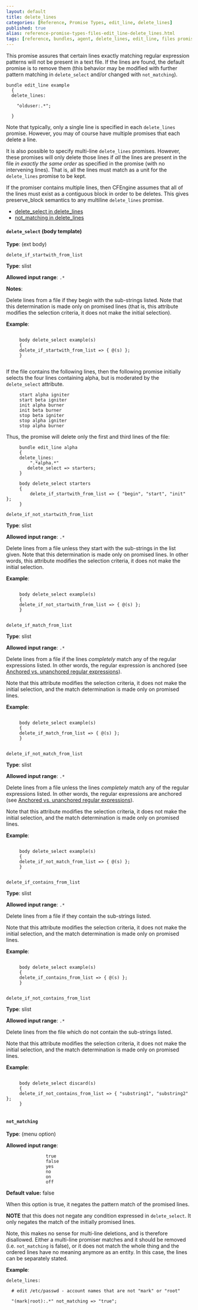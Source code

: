 ```yaml
---
layout: default
title: delete_lines
categories: [Reference, Promise Types, edit_line, delete_lines]
published: true
alias: reference-promise-types-files-edit_line-delete_lines.html
tags: [reference, bundles, agent, delete_lines, edit_line, files promises]
---
```


This promise assures that certain lines exactly matching regular
expression patterns will not be present in a text file. If the lines are
found, the default promise is to remove them (this behavior may be
modified with further pattern matching in `delete_select` and/or changed
with `not_matching`).

  

```cf3
bundle edit_line example
  {
  delete_lines:

    "olduser:.*";

  }
```

Note that typically, only a single line is specified in each
`delete_lines` promise. However, you may of course have multiple
promises that each delete a line.

It is also possible to specify multi-line `delete_lines` promises.
However, these promises will only delete those lines if *all* the lines
are present in the file *in exactly the same order* as specified in the
promise (with no intervening lines). That is, all the lines must match
as a unit for the `delete_lines` promise to be kept.

If the promiser contains multiple lines, then CFEngine assumes that all
of the lines must exist as a contiguous block in order to be deletes.
This gives preserve\_block semantics to any multiline `delete_lines`
promise.

-   [delete\_select in
    delete\_lines](#delete_005fselect-in-delete_005flines)
-   [not\_matching in
    delete\_lines](#not_005fmatching-in-delete_005flines)

#### `delete_select` (body template)

**Type**: (ext body)

`delete_if_startwith_from_list`

**Type**: slist

**Allowed input range**: `.*`

**Notes**:  
   

Delete lines from a file if they begin with the sub-strings listed. Note
that this determination is made only on promised lines (that is, this
attribute modifies the selection criteria, it does not make the initial
selection). 

**Example**:  
   

```cf3
     
     body delete_select example(s)
     {
     delete_if_startwith_from_list => { @(s) };
     }
     
```

If the file contains the following lines, then the following promise initially selects the four lines containing
alpha, but is moderated by the `delete_select` attribute.

```cf3
     start alpha igniter
     start beta igniter
     init alpha burner
     init beta burner
     stop beta igniter
     stop alpha igniter
     stop alpha burner
```

Thus, the promise will delete only the first and third lines of the file:

```cf3
     bundle edit_line alpha
     {
     delete_lines:
         ".*alpha.*"
        delete_select => starters;
     }
     
     body delete_select starters
     {
         delete_if_startwith_from_list => { "begin", "start", "init" };
     }
```

`delete_if_not_startwith_from_list`

**Type**: slist

**Allowed input range**: `.*`

Delete lines from a file unless they start with the sub-strings in the list given. Note that this determination is made only on promised lines.
In other words, this attribute modifies the selection criteria, it does not make the initial selection.   

**Example**:  
   

```cf3
     
     body delete_select example(s)
     {
     delete_if_not_startwith_from_list => { @(s) };
     }
     
```

`delete_if_match_from_list`

**Type**: slist

**Allowed input range**: `.*`

Delete lines from a file if the lines *completely* match any of the regular expressions listed. In other words, the regular expression is
anchored (see [Anchored vs. unanchored regular expressions](#Anchored-vs_002e-unanchored-regular-expressions)).

Note that this attribute modifies the selection criteria, it does not make the initial selection, and the match determination is made only on
promised lines.   

**Example**:  
   

```cf3
     
     body delete_select example(s)
     {
     delete_if_match_from_list => { @(s) };
     }
     
```

`delete_if_not_match_from_list`

**Type**: slist

**Allowed input range**: `.*`

Delete lines from a file unless the lines *completely* match any of the regular expressions listed. In other words, the regular expressions are
anchored (see [Anchored vs. unanchored regular expressions](#Anchored-vs_002e-unanchored-regular-expressions)).

Note that this attribute modifies the selection criteria, it does not make the initial selection, and the match determination is made only on
promised lines.   

**Example**:  
   

```cf3
     
     body delete_select example(s)
     {
     delete_if_not_match_from_list => { @(s) };
     }
     
```

`delete_if_contains_from_list`

**Type**: slist

**Allowed input range**: `.*`

Delete lines from a file if they contain the sub-strings listed.

Note that this attribute modifies the selection criteria, it does not make the initial selection, and the match determination is made only on
promised lines.   

**Example**:  
   

```cf3
     
     body delete_select example(s)
     {
     delete_if_contains_from_list => { @(s) };
     }
     
```

`delete_if_not_contains_from_list`

**Type**: slist

**Allowed input range**: `.*`

Delete lines from the file which do not contain the sub-strings listed.

Note that this attribute modifies the selection criteria, it does not
make the initial selection, and the match determination is made only on
promised lines.

**Example**:  
   

```cf3
     
     body delete_select discard(s)
     {
     delete_if_not_contains_from_list => { "substring1", "substring2" };
     }
     
```

#### `not_matching`

**Type**: (menu option)

**Allowed input range**:   

```cf3
               true
               false
               yes
               no
               on
               off
```

**Default value:** false

When this option is true, it negates the pattern match of the promised lines.

**NOTE** that this does not negate any condition expressed in `delete_select`. It only negates the match of the initially promised
lines.

Note, this makes no sense for multi-line deletions, and is therefore disallowed. Either a multi-line promiser matches and it should be
removed (i.e. `not_matching` is false), or it does not match the whole thing and the ordered lines have no meaning anymore as an entity. In
this case, the lines can be separately stated.

**Example**:  
   

```cf3
delete_lines:

  # edit /etc/passwd - account names that are not "mark" or "root"

  "(mark|root):.*" not_matching => "true";
```


